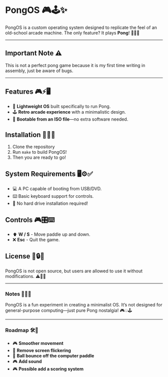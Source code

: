 
# PongOS 🎮🕹️✨

PongOS is a custom operating system designed to replicate the feel of an old-school arcade machine. The only feature? It plays **Pong**! 🏓🎉🔄

---

## Important Note ⚠️
This is not a perfect pong game because it is my first time writing in assembly, just be aware of bugs.

---

## Features 🎮⚡🖥️
- 🎯 **Lightweight OS** built specifically to run Pong.
- 🕹️ **Retro arcade experience** with a minimalistic design.
- 💾 **Bootable from an ISO file**—no extra software needed.

## Installation 💾🔧🚀
1. Clone the repository
2. Run `make` to build PongOS!
3. Then you are ready to go!

## System Requirements 🖥️⚙️✅
- 💻 A PC capable of booting from USB/DVD.
- ⌨️ Basic keyboard support for controls.
- 🚫 No hard drive installation required!

## Controls 🎮🎛️⌨️
- ⬆️ **W / S** - Move paddle up and down.
- ❌ **Esc** - Quit the game.

## License 📜🔒✅
PongOS is not open source, but users are allowed to use it without modifications. ⚠️📄✅

---

### Notes 📝🎶🏓
PongOS is a fun experiment in creating a minimalist OS. It’s not designed for general-purpose computing—just pure Pong nostalgia! 🎮💡🕹️

---

### Roadmap 🛠️🚀
- 🎮 **Smoother movement**
- 🔲 **Remove screen flickering**
- 🏓 **Ball bounce off the computer paddle**
- 🎮 **Add sound**
- 🎮 **Possible add a scoring system**
